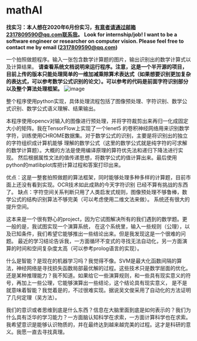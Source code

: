 # mathAI
**找实习：本人想在2020年6月份实习，有意者请通过邮箱2317809590@qq.com联系我。**
**Look for internship/job! I want to be a software engineer or researcher on computer vision. Please feel free to contact me by email (2317809590@qq.com)**

一个拍照做题程序。输入一张包含数学计算题的图片，输出识别出的数学计算式以及计算结果。
**请查看系统文档说明来运行程序。注意，这是一个半开源的项目，目前上传的版本只能处理简单的一维加减乘除算术表达式（如果想要识别更加复杂的表达式，可以参考数学公式识别的论文）。可以参考的代码是前面字符识别部分以及整个算法处理框架。**
![image](https://github.com/Roujack/mathAI/blob/master/test.png)

整个程序使用python实现，具体处理流程包括了图像预处理、字符识别、数学公式识别、数学公式语义理解、结果输出。

本程序使用opencv对输入的图像进行预处理，并将字符裁剪出来再归一化成固定大小的矩阵。我在TensorFlow上实现了一个lenet5
的卷积神经网络用来识别数学字符，训练使用CHROME数据集。对于数学公式的识别，主要是将识别出的独立的字符组织成计算机能够
理解的数学公式（这里的数学公式就是纯字符的可求解的数学计算题）。大概的方法是使用编译原理的算符优先法和递归下降法进行实现。
然后根据属性文法的值传递思想，将数学公式的值计算出来。最后使用python的matlibplot库把计算过程和答案打印出来。

优点：这是一整套拍照做题的算法框架，同时能够处理多种多样的计算题，目前市面上还没有看到实现。OCR技术如此成熟的今天字符识别
已经不算有挑战的东西了。
缺点：字符空间关系判断只用了人类启发式规则，图像预处理不够鲁棒，数学公式的结构识别算法不够完美（可以考虑使用二维文法来做）。
系统还有很大的提升空间。


这本来是一个很有野心的project，因为它试图解决所有的我们遇到的数学题。更一般的是，我试图实现一个演算系统，
在这个系统里，输入一些规则（公理），以及已知条件，我们希望它能够推出一些结论出来。但是我发现这是一个很难的问题。
最近的学习结论告诉我，一方面循环不变式的寻找无法自动化，另一方面演算的时间和空间复杂度太高（可以参考prolog语言的实现）。

什么是智能？是现在的机器学习吗？我觉得不像。SVM是最大化函数间隔的算法，神经网络是寻找损失函数局部最优解的过程。这些技术只是数学层面的优化。
还是某种推理能力？我不知道。如果给它一些演算规则，和一些具有现实意义的符号，再加上一些公理，它能够演算出一些结论，这个结论具有现实意义，
是不是就意味着智能？我觉着是的，不过很难实现。据说吴文俊采用了自动化的方法证明了几何定理（吴方法）。

我们的意识或者思维到底是什么东西？信息在大脑里面到底是如何表示的？我们为什么具有泛华的学习能力？一方面脑认知科学在求索，一方面计算科学也在求索。
我希望意识是能够认识物质的，并在最终达到越来越完美的过程。这才是科研的意义。我愿一直去寻找真理。
